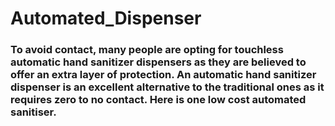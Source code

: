 # Automated_Dispenser

### To avoid contact, many people are opting for touchless automatic hand sanitizer dispensers as they are believed to offer an extra layer of protection. An automatic hand sanitizer dispenser is an excellent alternative to the traditional ones as it requires zero to no contact. Here is one low cost automated sanitiser.
